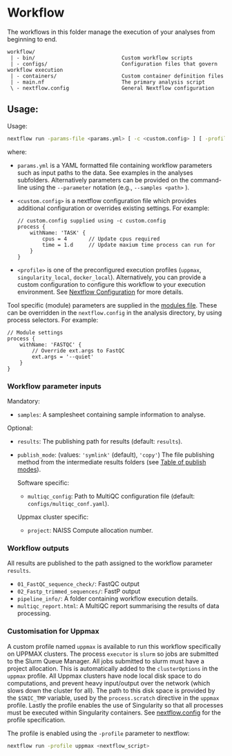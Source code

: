 # Workflow

The workflows in this folder manage the execution of your analyses
from beginning to end.

```
workflow/
 | - bin/                            Custom workflow scripts
 | - configs/                        Configuration files that govern workflow execution
 | - containers/                     Custom container definition files
 | - main.nf                         The primary analysis script
 \ - nextflow.config                 General Nextflow configuration
```

## Usage:

Usage:
```bash
nextflow run -params-file <params.yml> [ -c <custom.config> ] [ -profile <profile> ] <nextflow script>
```

where:
- `params.yml` is a YAML formatted file containing workflow parameters
    such as input paths to the data. See examples in the analyses subfolders.
    Alternatively parameters can be provided on the
    command-line using the `--parameter` notation (e.g., `--samples <path>` ).
- `<custom.config>` is a nextflow configuration file which provides
    additional configuration or overrides existing settings. For example:

    ```nextflow
    // custom.config supplied using -c custom.config
    process {
        withName: 'TASK' {
            cpus = 4       // Update cpus required
            time = 1.d     // Update maxium time process can run for
        }
    }
    ``` 
- `<profile>` is one of the preconfigured execution profiles
    (`uppmax`, `singularity_local`, `docker_local`). Alternatively,
    you can provide a custom configuration to configure this workflow
    to your execution environment. See [Nextflow Configuration](https://www.nextflow.io/docs/latest/config.html#scope-executor)
    for more details.

Tool specific (module) parameters are supplied in the [modules file](configs/modules.config).
These can be overridden in the `nextflow.config` in the analysis directory,
by using process selectors. For example:
```
// Module settings
process {
    withName: 'FASTQC' {
        // Override ext.args to FastQC
        ext.args = '--quiet'
    }
}
```

### Workflow parameter inputs

Mandatory:

- `samples`: A samplesheet containing sample information to analyse.

Optional:

- `results`: The publishing path for results (default: `results`).
- `publish_mode`: (values: `'symlink'` (default), `'copy'`) The file
publishing method from the intermediate results folders
(see [Table of publish modes](https://www.nextflow.io/docs/latest/process.html#publishdir)).

    Software specific:
    - `multiqc_config`: Path to MultiQC configuration file (default: `configs/multiqc_conf.yaml`).

    Uppmax cluster specific:
    - `project`: NAISS Compute allocation number.

### Workflow outputs

All results are published to the path assigned to the workflow parameter `results`.

- `01_FastQC_sequence_check/`: FastQC output
- `02_Fastp_trimmed_sequences/`: FastP output
- `pipeline_info/`: A folder containing workflow execution details.
- `multiqc_report.html`: A MultiQC report summarising the results of data processing.

### Customisation for Uppmax

A custom profile named `uppmax` is available to run this workflow specifically
on UPPMAX clusters. The process `executor` is `slurm` so jobs are
submitted to the Slurm Queue Manager. All jobs submitted to slurm
must have a project allocation. This is automatically added to the `clusterOptions`
in the `uppmax` profile. All Uppmax clusters have node local disk space to do
computations, and prevent heavy input/output over the network (which
slows down the cluster for all).
The path to this disk space is provided by the `$SNIC_TMP` variable, used by
the `process.scratch` directive in the `uppmax` profile. Lastly
the profile enables the use of Singularity so that all processes must be
executed within Singularity containers. See [nextflow.config](nextflow.config)
for the profile specification.

The profile is enabled using the `-profile` parameter to nextflow:
```bash
nextflow run -profile uppmax <nextflow_script>
```

